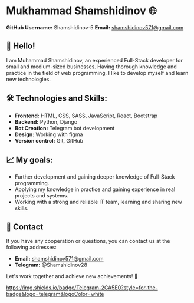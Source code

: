 # Mukhammad Shamshidinov 🌐

**GitHub Username:** Shamshidinov-5
**Email:** shamshidinov571@gmail.com

## 👋 Hello!

I am Muhammad Shamshidinov, an experienced Full-Stack developer for small and medium-sized businesses. Having thorough knowledge and practice in the field of web programming, I like to develop myself and learn new technologies.

## 🛠 Technologies and Skills:

- **Frontend:** HTML, CSS, SASS, JavaScript, React, Bootstrap
- **Backend:** Python, Django
- **Bot Creation:** Telegram bot development
- **Design:** Working with figma
- **Version control:** Git, GitHub

## 📈 My goals:

- Further development and gaining deeper knowledge of Full-Stack programming.
- Applying my knowledge in practice and gaining experience in real projects and systems.
- Working with a strong and reliable IT team, learning and sharing new skills.

## 🎯 Contact

If you have any cooperation or questions, you can contact us at the following addresses:

- **Email:** [shamshidinov571@gmail.com](mailto:shamshidinov571@gmail.com)
- **Telegram:** @Shamshidinov28

Let's work together and achieve new achievements! 🚀



https://img.shields.io/badge/Telegram-2CA5E0?style=for-the-badge&logo=telegram&logoColor=white
